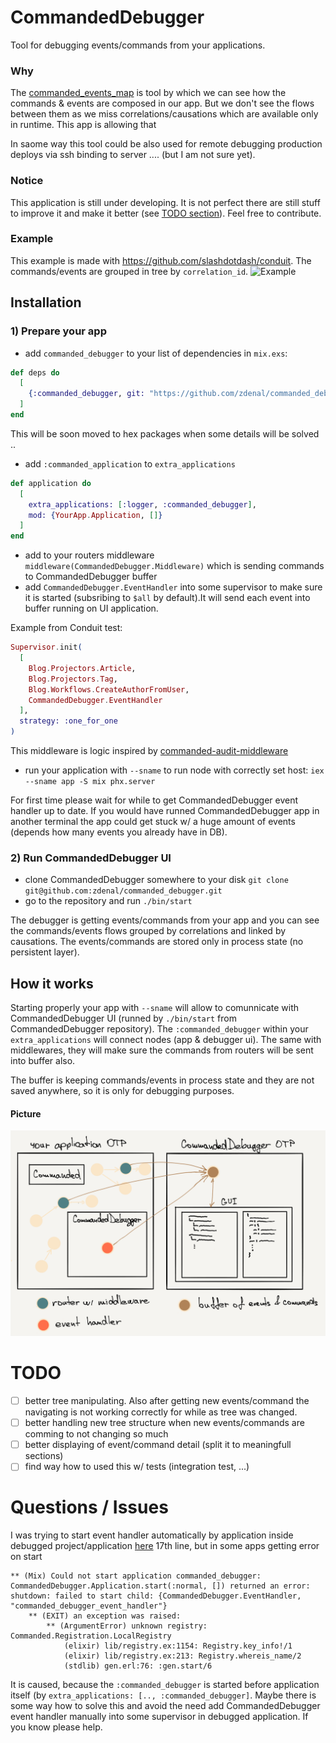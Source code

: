 # CommandedDebugger

Tool for debugging events/commands from your applications.

### Why
The [commanded_events_map](https://github.com/zdenal/commanded_events_map) is tool by which we can see how the commands & events
are composed in our app. But we don't see the flows between them as we miss correlations/causations which are available only
in runtime. This app is allowing that

In saome way this tool could be also used for remote debugging production deploys via ssh binding to server .... (but I am not sure yet).


### Notice
This application is still under developing. It is not perfect there are still stuff to improve it and make it better (see [TODO section](#todo)).
Feel free to contribute.

### Example
This example is made with https://github.com/slashdotdash/conduit. The commands/events are grouped in tree by `correlation_id`.
![Example](assets/commanded-debugger.gif)

## Installation

### 1) Prepare your app
- add `commanded_debugger` to your list of dependencies in `mix.exs`:

```elixir
def deps do
  [
    {:commanded_debugger, git: "https://github.com/zdenal/commanded_debugger.git"}
  ]
end
```

This will be soon moved to hex packages when some details will be solved ..

- add `:commanded_application` to `extra_applications`
```elixir
def application do
  [
    extra_applications: [:logger, :commanded_debugger],
    mod: {YourApp.Application, []}
  ]
end
```

- add to your routers middleware `middleware(CommandedDebugger.Middleware)` which is sending commands to CommandedDebugger buffer
- add `CommandedDebugger.EventHandler` into some supervisor to make sure it is started (subsribing to `$all` by default).It will send each event into buffer running on UI application.

Example from Conduit test:
```elixir
Supervisor.init(
  [
    Blog.Projectors.Article,
    Blog.Projectors.Tag,
    Blog.Workflows.CreateAuthorFromUser,
    CommandedDebugger.EventHandler
  ],
  strategy: :one_for_one
)
```


This middleware is logic inspired by [commanded-audit-middleware](https://github.com/commanded/commanded-audit-middleware)

- run your application with `--sname` to run node with correctly set host: `iex --sname app -S mix phx.server`

For first time please wait for while to get CommandedDebugger event handler up to date. If you would have
runned CommandedDebugger app in another terminal the app could get stuck w/ a huge amount of events (depends how many
events you already have in DB).

### 2) Run CommandedDebugger UI
- clone CommandedDebugger somewhere to your disk `git clone git@github.com:zdenal/commanded_debugger.git`
- go to the repository and run `./bin/start`

The debugger is getting events/commands from your app and you can see the commands/events flows grouped
by correlations and linked by causations. The events/commands are stored only in process state (no persistent layer).


## How it works
Starting properly your app with `--sname` will allow to comunnicate with CommandedDebugger UI (runned by `./bin/start` from CommandedDebugger repository). The `:commanded_debugger` within
your `extra_applications` will connect nodes (app & debugger ui). The same with middlewares, they will make
sure the commands from routers will be sent into buffer also.

The buffer is keeping commands/events in process state and they are not saved anywhere, so it is only for debugging purposes.

#### Picture
![design](assets/picture-design.png)


# TODO
- [ ] better tree manipulating. Also after getting new events/command the navigating is not working correctly for while as tree was changed.
- [ ] better handling new tree structure when new events/commands are comming to not changing so much
- [ ] better displaying of event/command detail (split it to meaningfull sections)
- [ ] find way how to used this w/ tests (integration test, ...)

# Questions / Issues
I was trying to start event handler automatically by application inside debugged project/application [here](lib/commanded_debugger/application.ex) 17th line, but in some apps getting error
on start
```
** (Mix) Could not start application commanded_debugger: CommandedDebugger.Application.start(:normal, []) returned an error: shutdown: failed to start child: {CommandedDebugger.EventHandler, "commanded_debugger_event_handler"}
    ** (EXIT) an exception was raised:
        ** (ArgumentError) unknown registry: Commanded.Registration.LocalRegistry
            (elixir) lib/registry.ex:1154: Registry.key_info!/1
            (elixir) lib/registry.ex:213: Registry.whereis_name/2
            (stdlib) gen.erl:76: :gen.start/6

```
It is caused, because the `:commanded_debugger` is started before application itself (by `extra_applications: [.., :commanded_debugger]`. Maybe there is some way how to solve this and
avoid the need add CommandedDebugger event handler manually into some supervisor in debugged application. If you know please help.
